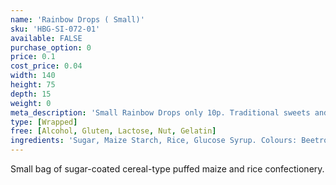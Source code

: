 ```yaml
---
name: 'Rainbow Drops ( Small)'
sku: 'HBG-SI-072-01'
available: FALSE
purchase_option: 0
price: 0.1
cost_price: 0.04
width: 140
height: 75
depth: 15
weight: 0
meta_description: 'Small Rainbow Drops only 10p. Traditional sweets and more at Humbugs Confectionery Store. Specialists in satisfying your sweet tooth!'
type: [Wrapped]
free: [Alcohol, Gluten, Lactose, Nut, Gelatin]
ingredients: 'Sugar, Maize Starch, Rice, Glucose Syrup. Colours: Beetroot, Carmine Extract, Copper Chlorophyll, Lutein, Paprika Extract'
---
```

Small bag of sugar-coated cereal-type puffed maize and rice confectionery.